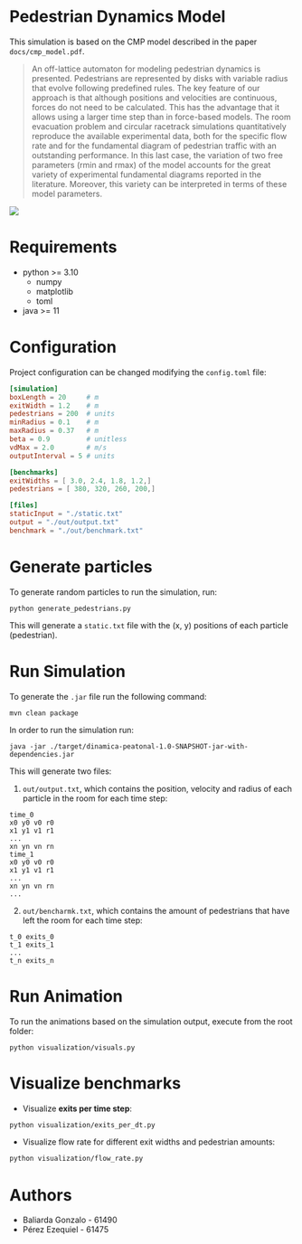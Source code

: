 # Pedestrian Dynamics Model

This simulation is based on the CMP model described in the paper `docs/cmp_model.pdf`.

> An off-lattice automaton for modeling pedestrian dynamics is presented. Pedestrians are represented by disks
with variable radius that evolve following predefined rules. The key feature of our approach is that although
positions and velocities are continuous, forces do not need to be calculated. This has the advantage that it
allows using a larger time step than in force-based models. The room evacuation problem and circular racetrack
simulations quantitatively reproduce the available experimental data, both for the specific flow rate and for the
fundamental diagram of pedestrian traffic with an outstanding performance. In this last case, the variation of two
free parameters (rmin and rmax) of the model accounts for the great variety of experimental fundamental diagrams
reported in the literature. Moreover, this variety can be interpreted in terms of these model parameters.

![](https://github.com/gbaliarda/dinamica-peatonal/blob/main/visualization/animation.gif)

# Requirements

- python >= 3.10
  - numpy
  - matplotlib
  - toml
- java >= 11

# Configuration

Project configuration can be changed modifying the `config.toml` file:

```toml
[simulation]
boxLength = 20     # m
exitWidth = 1.2    # m
pedestrians = 200  # units
minRadius = 0.1    # m
maxRadius = 0.37   # m
beta = 0.9         # unitless
vdMax = 2.0        # m/s
outputInterval = 5 # units

[benchmarks]
exitWidths = [ 3.0, 2.4, 1.8, 1.2,]
pedestrians = [ 380, 320, 260, 200,]

[files]
staticInput = "./static.txt"
output = "./out/output.txt"
benchmark = "./out/benchmark.txt"
```

# Generate particles

To generate random particles to run the simulation, run:

```shell
python generate_pedestrians.py
```

This will generate a `static.txt` file with the (x, y) positions of each particle (pedestrian).

# Run Simulation

To generate the `.jar` file run the following command:

```shell  
mvn clean package
```

In order to run the simulation run:

```shell
java -jar ./target/dinamica-peatonal-1.0-SNAPSHOT-jar-with-dependencies.jar
```

This will generate two files:

1. `out/output.txt`, which contains the position, velocity and radius of each particle in the room for each time step:

```
time_0
x0 y0 v0 r0
x1 y1 v1 r1
...
xn yn vn rn
time_1
x0 y0 v0 r0
x1 y1 v1 r1
...
xn yn vn rn
...
```

2. `out/bencharmk.txt`, which contains the amount of pedestrians that have left the room for each time step:

```
t_0 exits_0
t_1 exits_1
...
t_n exits_n
```

# Run Animation

To run the animations based on the simulation output, execute from the root folder:

```shell
python visualization/visuals.py
```

# Visualize benchmarks

- Visualize **exits per time step**:

```bash
python visualization/exits_per_dt.py
```

- Visualize flow rate for different exit widths and pedestrian amounts:

```bash
python visualization/flow_rate.py
```

# Authors

- Baliarda Gonzalo - 61490
- Pérez Ezequiel - 61475
